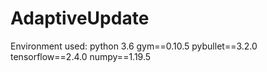 # AdaptiveUpdate
Environment used:
python 3.6
gym==0.10.5
pybullet==3.2.0
tensorflow==2.4.0
numpy==1.19.5
